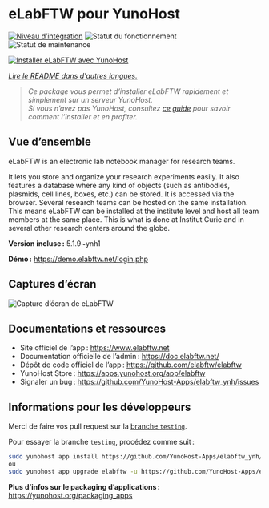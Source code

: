 <!--
Nota bene : ce README est automatiquement généré par <https://github.com/YunoHost/apps/tree/master/tools/readme_generator>
Il NE doit PAS être modifié à la main.
-->

# eLabFTW pour YunoHost

[![Niveau d’intégration](https://dash.yunohost.org/integration/elabftw.svg)](https://ci-apps.yunohost.org/ci/apps/elabftw/) ![Statut du fonctionnement](https://ci-apps.yunohost.org/ci/badges/elabftw.status.svg) ![Statut de maintenance](https://ci-apps.yunohost.org/ci/badges/elabftw.maintain.svg)

[![Installer eLabFTW avec YunoHost](https://install-app.yunohost.org/install-with-yunohost.svg)](https://install-app.yunohost.org/?app=elabftw)

*[Lire le README dans d'autres langues.](./ALL_README.md)*

> *Ce package vous permet d’installer eLabFTW rapidement et simplement sur un serveur YunoHost.*  
> *Si vous n’avez pas YunoHost, consultez [ce guide](https://yunohost.org/install) pour savoir comment l’installer et en profiter.*

## Vue d’ensemble

eLabFTW is an electronic lab notebook manager for research teams.

It lets you store and organize your research experiments easily. It also features a database where any kind of objects (such as antibodies, plasmids, cell lines, boxes, etc.) can be stored. It is accessed via the browser. Several research teams can be hosted on the same installation. This means eLabFTW can be installed at the institute level and host all team members at the same place. This is what is done at Institut Curie and in several other research centers around the globe.

**Version incluse :** 5.1.9~ynh1

**Démo :** <https://demo.elabftw.net/login.php>

## Captures d’écran

![Capture d’écran de eLabFTW](./doc/screenshots/screen-1.jpg)

## Documentations et ressources

- Site officiel de l’app : <https://www.elabftw.net>
- Documentation officielle de l’admin : <https://doc.elabftw.net/>
- Dépôt de code officiel de l’app : <https://github.com/elabftw/elabftw>
- YunoHost Store : <https://apps.yunohost.org/app/elabftw>
- Signaler un bug : <https://github.com/YunoHost-Apps/elabftw_ynh/issues>

## Informations pour les développeurs

Merci de faire vos pull request sur la [branche `testing`](https://github.com/YunoHost-Apps/elabftw_ynh/tree/testing).

Pour essayer la branche `testing`, procédez comme suit :

```bash
sudo yunohost app install https://github.com/YunoHost-Apps/elabftw_ynh/tree/testing --debug
ou
sudo yunohost app upgrade elabftw -u https://github.com/YunoHost-Apps/elabftw_ynh/tree/testing --debug
```

**Plus d’infos sur le packaging d’applications :** <https://yunohost.org/packaging_apps>
